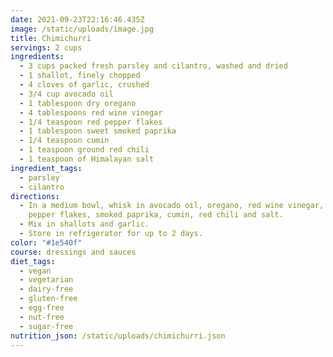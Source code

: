 ```yaml
---
date: 2021-09-23T22:16:46.435Z
image: /static/uploads/image.jpg
title: Chimichurri
servings: 2 cups
ingredients:
  - 3 cups packed fresh parsley and cilantro, washed and dried
  - 1 shallot, finely chopped
  - 4 cloves of garlic, crushed
  - 3/4 cup avocado oil
  - 1 tablespoon dry oregano
  - 4 tablespoons red wine vinegar
  - 1/4 teaspoon red pepper flakes
  - 1 tablespoon sweet smoked paprika
  - 1/4 teaspoon cumin
  - 1 teaspoon ground red chili
  - 1 teaspoon of Himalayan salt
ingredient_tags:
  - parsley
  - cilantro
directions:
  - In a medium bowl, whisk in avocado oil, oregano, red wine vinegar, red
    pepper flakes, smoked paprika, cumin, red chili and salt.
  - Mix in shallots and garlic.
  - Store in refrigerator for up to 2 days.
color: "#1e540f"
course: dressings and sauces
diet_tags:
  - vegan
  - vegetarian
  - dairy-free
  - gluten-free
  - egg-free
  - nut-free
  - sugar-free
nutrition_json: /static/uploads/chimichurri.json
---
```

